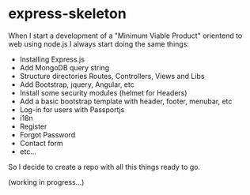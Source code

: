 # express-skeleton
When I start a development of a "Minimum Viable Product" orientend to web using node.js I always start doing the same things:

- Installing Express.js
- Add MongoDB query string
- Structure directories Routes, Controllers, Views and Libs
- Add Bootstrap, jquery, Angular, etc
- Install some security modules (helmet for Headers)
- Add a basic bootstrap template with header, footer, menubar, etc
- Log-in for users with Passportjs
- i18n
- Register
- Forgot Password
- Contact form
- etc...

So I decide to create a repo with all this things ready to go.

(working in progress...)

